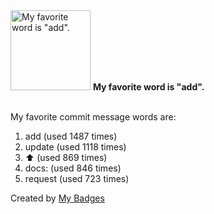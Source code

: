 <img src="https://my-badges.github.io/my-badges/favorite-word.png" alt="My favorite word is &quot;add&quot;." title="My favorite word is &quot;add&quot;." width="128">
<strong>My favorite word is &quot;add&quot;.</strong>
<br><br>

My favorite commit message words are:

1. add (used 1487 times)
2. update (used 1118 times)
3. :arrow_up: (used 869 times)
4. docs: (used 846 times)
5. request (used 723 times)


Created by <a href="https://github.com/my-badges/my-badges">My Badges</a>